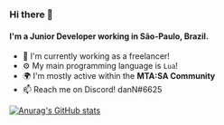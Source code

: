 ### Hi there 👋

#### I'm a Junior Developer working in São-Paulo, Brazil.

- 🏢 I'm currently working as a freelancer!
- ⚙️ My main programming language is `Lua`!
- 🌍 I'm mostly active within the **MTA:SA Community**
- 📫 Reach me on Discord! danN#6625

[![Anurag's GitHub stats](https://github-readme-stats.vercel.app/api?username=danN6225&show_icons=true)](https://github.com/anuraghazra/github-readme-stats)

